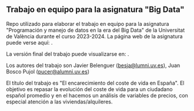 
## Trabajo en equipo para la asignatura "Big Data"



Repo utilizado para elaborar el trabajo en equipo para la asignatura "Programación y manejo de datos en la era del Big Data" de la Universitat de València durante el curso 2023-2024. La página web de la asignatura puede verse aquí: .




La versión final del trabajo puede visualizarse en: . 




Los autores del trabajo son Javier Belenguer (besja@lumni.uv.es), Juan Bosco Pujol (pucer@alumni.uv.es)

El título del trabajo es "El encarecimiento del coste de vida en España". 
El objetivo es repasar la evolución del coste de vida para un ciudadano español promedio y en el 
hacemos un análisis de variables de precios, con especial atención a las viviendas/alquileres.